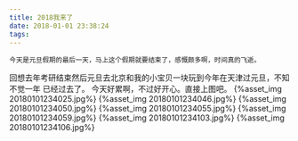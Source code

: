 ```yaml
---
title: 2018我来了
date: 2018-01-01 23:38:24
tags:
---
```

	今天是元旦假期的最后一天，马上这个假期就要结束了，感慨颇多啊，时间真的飞逝。
回想去年考研结束然后元旦去北京和我的小宝贝一块玩到今年在天津过元旦，不知不觉一年
已经过去了。
	今天好累啊，不过好开心。直接上图吧。
	{%asset_img 20180101234025.jpg%}
	{%asset_img 20180101234046.jpg%}
	{%asset_img 20180101234050.jpg%}
	{%asset_img 20180101234055.jpg%}
	{%asset_img 20180101234059.jpg%}
	{%asset_img 20180101234103.jpg%}
	{%asset_img 20180101234106.jpg%}